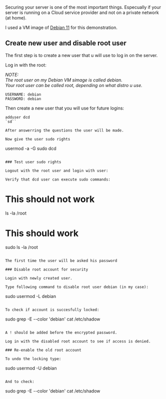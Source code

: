 Securing your server is one of the most important things. Especually if your server is running on a Cloud service provider and not on a private network (at home).

I used a VM image of [Debian 11](https://www.linuxvmimages.com/images/debian-11/) for this demonstration.

## Create new user and disable root user

The first step is to create a new user that u will use to log in on the server.

Log in with the root:

*NOTE:*  
*The root user on my Debian VM simage is called debian.*  
*Your root user can be called root, depending on what distro u use.*  

```
USERNAME: debian
PASSWORD: debian
```

Then create a new user that you will use for future logins:


```
adduser dcd
`sd``

After answerring the questions the user will be made.

Now give the user sudo rights

```
usermod -a -G sudo  dcd
```

### Test user sudo rights

Logout with the root user and login with user: 

Verify that dcd user can execute sudo commands:

```
# This should not work
ls -la /root

# This should work
sudo ls -la /root
```

The first time the user will be asked his password

### Disable root account for security

Login with newly created user.

Type following command to disable root user debian (in my case):

```
sudo usermod -L debian
```

To check if account is succesfully locked:

```
sudo grep -E --color 'debian' cat /etc/shadow
```

A ! should be added before the encrypted password.

Log in with the disabled root account to see if access is denied.

### Re-enable the old root account

To undo the locking type:

```
sudo usermod -U debian
```

And to check:

```
sudo grep -E --color 'debian' cat /etc/shadow
```


